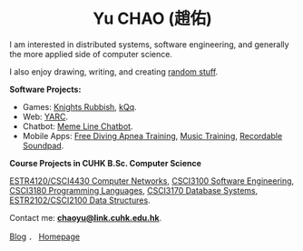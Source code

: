 <h1 align="center">Yu CHAO (趙佑)</h1>

I am interested in distributed systems, software engineering, and generally the more applied side of computer science.

I also enjoy drawing, writing, and creating [random stuff](https://shinerightstudio.com/projects/).

**Software Projects:**

* Games: [Knights Rubbish](https://github.com/YuChaoGithub/Knights-Rubbish), [kQq](https://github.com/YuChaoGithub/kqq).
* Web: [YARC](https://github.com/YuChaoGithub/YARC).
* Chatbot: [Meme Line Chatbot](https://github.com/YuChaoGithub/meme-linebot).
* Mobile Apps: [Free Diving Apnea Training](https://github.com/YuChaoGithub/flutter-apnea-app), [Music Training](https://github.com/YuChaoGithub/music-training), [Recordable Soundpad](https://github.com/YuChaoGithub/recordable-launchpad).

**Course Projects in CUHK B.Sc. Computer Science**

[ESTR4120/CSCI4430 Computer Networks](https://github.com/YuChaoGithub/ESTR4120), [CSCI3100 Software Engineering](https://github.com/YuChaoGithub/CSCI3100-Project), [CSCI3180 Programming Languages](https://github.com/YuChaoGithub/CSCI3180-Assignments), [CSCI3170 Database Systems](https://github.com/YuChaoGithub/CSCI3170-Project), [ESTR2102/CSCI2100 Data Structures](https://github.com/YuChaoGithub/CUHK-CSCI2100-ESTR2102).

Contact me: **chaoyu@link.cuhk.edu.hk**.

[Blog](https://shinerightstudio.com/) ． [Homepage](https://yuchao.page)
